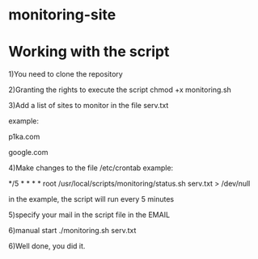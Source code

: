 # monitoring-site

# Working with the script

1)You need to clone the repository


2)Granting the rights to execute the script chmod +x monitoring.sh


3)Add a list of sites to monitor in the file serv.txt


example:

p1ka.com

google.com

4)Make changes to the file /etc/crontab
example:

*/5     *       *       *       *       root    /usr/local/scripts/monitoring/status.sh serv.txt > /dev/null

in the example, the script will run every 5 minutes

5)specify your mail in the script file in the EMAIL

6)manual start ./monitoring.sh serv.txt

6)Well done, you did it.
